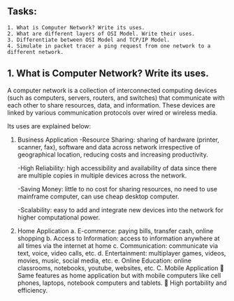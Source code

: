 ## Tasks:
    1. What is Computer Network? Write its uses.
    2. What are different layers of OSI Model. Write their uses.
    3. Differentiate between OSI Model and TCP/IP Model.
    4. Simulate in packet tracer a ping request from one network to a different network.
  
## 1. What is Computer Network? Write its uses.

A computer network is a collection of interconnected computing devices (such as computers, servers, routers, and switches) that communicate with each other to share resources, data, and information. These devices are linked by various communication protocols over wired or wireless media.

Its uses are explained below:

1. Business Application
    -Resource Sharing: sharing of hardware (printer, scanner, fax), software and data across network irrespective of geographical location, reducing costs and increasing productivity.
   
    -High Reliability: high accessibility and availability of data since there are multiple copies in multiple devices across the network.
   
    -Saving Money: little to no cost for sharing resources, no need to use mainframe computer, can use cheap desktop computer.
   
    -Scalability: easy to add and integrate new devices into the network for higher computational power.

3. Home Application
a.	E-commerce: paying bills, transfer cash, online shopping
b.	Access to Information: access to information anywhere at all times via the internet at home
c.	Communication: communicate via text, voice, video calls, etc.
d.	Entertainment: multiplayer games, videos, movies, music, social media, etc.
e.	Online Education: online classrooms, notebooks, youtube, websites, etc.
C.	Mobile Application
	Same features as home application but with mobile computers like cell phones, laptops, notebook computers and tablets.
	High portability and efficiency.
 
